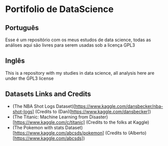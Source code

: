 # Portifolio de DataScience

## Português
Esse é um repositório com os meus estudos de data science, todas as análises
aqui são livres para serem usadas sob a licença GPL3

## Inglês
This is a repository with my studies in data science, all analysis here are
under the GPL3 license

## Datasets Links and Credits
- (The NBA Shot Logs Dataset)[https://www.kaggle.com/dansbecker/nba-shot-logs] (Credits to (Dan)[https://www.kaggle.com/dansbecker])
- (The Titanic: Machine Learning from Disaster)[https://www.kaggle.com/c/titanic] (Credits to the folks at Kaggle)
- (The Pokemon with stats Dataset)[https://www.kaggle.com/abcsds/pokemon] (Credits to (Alberto)[https://www.kaggle.com/abcsds])
